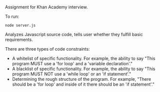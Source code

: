 Assignment for Khan Academy interview.

To run:

    node server.js

Analyzes Javascript source code, tells user whether they fulfill basic
requirements.

There are three types of code constraints:
+ A whitelist of specific functionality. For example, the ability to say "This
program MUST use a 'for loop' and a 'variable declaration'."
+ A blacklist of specific functionality. For example, the ability to say "This
program MUST NOT use a 'while loop' or an 'if statement'."
+ Determining the rough structure of the program. For example, "There should be
a 'for loop' and inside of it there should be an 'if statement'."

